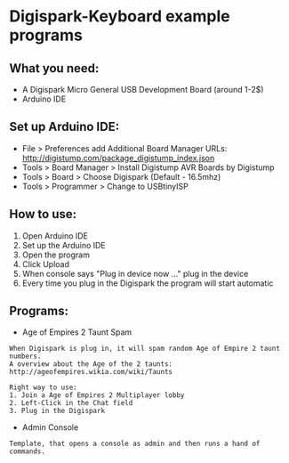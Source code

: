 # Digispark-Keyboard example programs

What you need:
---
* A Digispark Micro General USB Development Board (around 1-2$)
* Arduino IDE

Set up Arduino IDE:
---
* File > Preferences add Additional Board Manager URLs: http://digistump.com/package_digistump_index.json  
* Tools > Board Manager > Install Digistump AVR Boards by Digistump
* Tools > Board > Choose Digispark (Default - 16.5mhz)
* Tools > Programmer > Change to USBtinyISP

How to use:
---
1. Open Arduino IDE
2. Set up the Arduino IDE
3. Open the program
4. Click Upload
5. When console says "Plug in device now …" plug in the device
6. Every time you plug in the Digispark the program will start automatic

Programs:
---
* Age of Empires 2 Taunt Spam
```
When Digispark is plug in, it will spam random Age of Empire 2 taunt numbers.
A overview about the Age of the 2 taunts: http://ageofempires.wikia.com/wiki/Taunts

Right way to use:
1. Join a Age of Empires 2 Multiplayer lobby
2. Left-Click in the Chat field
3. Plug in the Digispark
```
* Admin Console
```
Template, that opens a console as admin and then runs a hand of commands.
```
